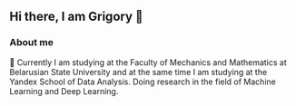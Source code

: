## Hi there, I am Grigory 👋
### About me
🌱 Currently I am studying at the Faculty of Mechanics and Mathematics at Belarusian State University and at the same time I am studying at the Yandex School of Data Analysis.
Doing research in the field of Machine Learning and Deep Learning.
<!--
**redstray1/redstray1** is a ✨ _special_ ✨ repository because its `README.md` (this file) appears on your GitHub profile.

Here are some ideas to get you started:

- 🔭 I’m currently working on ...
- 🌱 I’m currently learning ...
- 👯 I’m looking to collaborate on ...
- 🤔 I’m looking for help with ...
- 💬 Ask me about ...
- 📫 How to reach me: ...
- 😄 Pronouns: ...
- ⚡ Fun fact: ...
-->
